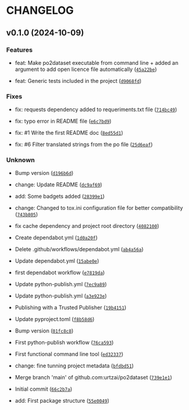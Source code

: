 # CHANGELOG

## v0.1.0 (2024-10-09)

### Features

- feat: Make po2dataset executable from command line + added an argument to add open licence file automatically ([`45a22be`](https://github.com/urtzai/po2dataset/commit/45a22be3046f37c66e83e9c4d4bb03f9792f03fa))

- feat: Generic tests included in the project ([`d9068fd`](https://github.com/urtzai/po2dataset/commit/d9068fdcfb8247efcbcd94026af9aba517e35ebf))

### Fixes

- fix: requests dependency added to requeriments.txt file ([`714bc49`](https://github.com/urtzai/po2dataset/commit/714bc49d53df4ea226a120ea8ae4c82befec7370))

- fix: typo error in README file ([`e6c7bd9`](https://github.com/urtzai/po2dataset/commit/e6c7bd94b9976e334bb87d6cef5a3648c75719ba))

- fix: #1 Write the first README doc ([`8ed55d1`](https://github.com/urtzai/po2dataset/commit/8ed55d1b18b2e88a8738ccb233e8ddabc4215cbe))

- fix: #6 Filter translated strings from the po file ([`25d6eaf`](https://github.com/urtzai/po2dataset/commit/25d6eaf6cf9f80ef3d8afe14525533998a6c1c67))

### Unknown

- Bump version ([`d196b6d`](https://github.com/urtzai/po2dataset/commit/d196b6d49c879eef059c22a6e9abad9710f44420))

- change: Update README ([`dc9af69`](https://github.com/urtzai/po2dataset/commit/dc9af69095fa46dd1393e322fca7b61cb6789a6d))

- add: Some badgets added ([`28399e1`](https://github.com/urtzai/po2dataset/commit/28399e133e752726f0d96b8d55aaceefdce49a26))

- change: Changed to tox.ini configuration file for better compatibility ([`743b805`](https://github.com/urtzai/po2dataset/commit/743b80555a43270620374f96df439b7318b1c2df))

- fix cache dependency and project root directory ([`4082100`](https://github.com/urtzai/po2dataset/commit/40821009c139acdd9df93aa6e85b366ea6b8fa0a))

- Create dependabot.yml ([`1d0a20f`](https://github.com/urtzai/po2dataset/commit/1d0a20fe77fc312160ca66ea9ee2f3098502da27))

- Delete .github/workflows/dependabot.yml ([`ab4a56a`](https://github.com/urtzai/po2dataset/commit/ab4a56a9e412784fce6ddf33e9cd47b267c8e7d6))

- Update dependabot.yml ([`15abe0e`](https://github.com/urtzai/po2dataset/commit/15abe0e8c23ac017aec449390e327ab37c24dd72))

- first dependabot workflow ([`e7819da`](https://github.com/urtzai/po2dataset/commit/e7819da74dbc09c997c35afc342d9b834b6ad2e3))

- Update python-publish.yml ([`7ec9a89`](https://github.com/urtzai/po2dataset/commit/7ec9a89dc82c1903db4e89fb2401434990b9653c))

- Update python-publish.yml ([`a3e923e`](https://github.com/urtzai/po2dataset/commit/a3e923e479fcb75018a2699ae28b1cc474e4e308))

- Publishing with a Trusted Publisher ([`19b4151`](https://github.com/urtzai/po2dataset/commit/19b41515b69d60a513d8ec9f2b7d698ff31412e3))

- Update pyproject.toml ([`f8b58d6`](https://github.com/urtzai/po2dataset/commit/f8b58d6ce9be7ef6a2090f1f11ec7c5c474e0a8b))

- Bump version ([`01fc8c8`](https://github.com/urtzai/po2dataset/commit/01fc8c860c5d2ca68a773041b6a42d4b099eac0e))

- First python-publish workflow ([`76ca593`](https://github.com/urtzai/po2dataset/commit/76ca59367fb4ef5b4655808caa29e06a69adab59))

- First functional command line tool ([`ed32337`](https://github.com/urtzai/po2dataset/commit/ed32337d87e364b896b20d10894b53e67aa164f1))

- change: fine tunning project metadata ([`bfdbd51`](https://github.com/urtzai/po2dataset/commit/bfdbd51d46cfc4335c239a1438b65b46656a131d))

- Merge branch 'main' of github.com:urtzai/po2dataset ([`739e1e1`](https://github.com/urtzai/po2dataset/commit/739e1e121e72fed40aa24ade385c348ba52c2d49))

- Initial commit ([`66c2b7a`](https://github.com/urtzai/po2dataset/commit/66c2b7a38f1138cbf176ef7a2c82fda67240b01e))

- add: First package structure ([`55e0049`](https://github.com/urtzai/po2dataset/commit/55e0049ebb258a77037964b15e8e6a274c3900f1))
